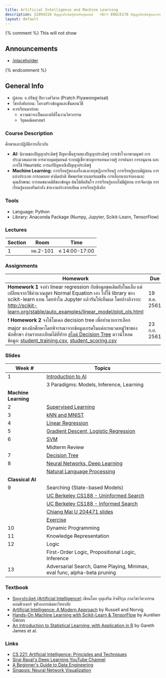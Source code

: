 ```yaml
---
title: Artificial Intelligence and Machine Learning
description: 32094318 ปัญญาประดิษฐ์สำหรับหุ่นยนต์	<br> ENGCE178 ปัญญาประดิษฐ์และการเรียนรู้ของเครื่อง <br><br> วิศวกรรมคอมพิวเตอร์ มหาวิทยาลัยเทคโนโลยีราชมงคลล้านนา
layout: default
---
```

{% comment %} 
  This will not show

<div class="course-announcements">
  <h2 id="announcements">Announcements</h2>
  <ul>
    <li><a href="">/placeholder</a></li>
  </ul>
</div>
{% endcomment %} 

## General Info
- ผู้สอน: อ.ปรัชญ์ ปิยะวงศ์วิศาล (Pratch Piyawongwisal)
- วิชาบังคับก่อน: โครงสร้างข้อมูลและขั้นตอนวิธี
- ควรเรียนมาก่อน: 
  - ความน่าจะเป็นและสถิติในงานวิศวกรรม 
  - วิยุตคณิตศาสตร์  


### Course Description

ศึกษาและปฏิบัติการเกี่ยวกับ 
- **AI:** นิยามของปัญญาประดิษฐ์ ปัญหาพื้นฐานของปัญญาประดิษฐ์ การเข้าใจภาษามนุษย์ การประมวลผลภาพ การควบคุมหุ่นยนต์ ระบบผู้เชี่ยวชาญการแทนความรู้ การค้นหา การอนุมาน และการใช้ Heuristic การแก้ปัญหาเชิงปัญญาประดิษฐ์ 
- **Machine Learning:** การเรียนรู้ของเครื่องและทฤษฎีการเรียนรู้ การเรียนรู้แบบมีผู้สอน  การแบ่งประเภท  การถดถอย ค่าผิดปกติ ซัพพอร์ตเวกเตอร์แมชชีน การเลือกแบบจำลองและคุณลักษณะ การลดขนาดมิติของข้อมูล ต้นไม้ตัดสินใจ การเรียนรู้แบบไม่มีผู้สอน การจัดกลุ่ม การเรียนรู้แบบเสริมกำลัง ข่ายงานประสาทเทียม การเรียนรู้เชิงลึก 

### Tools
- Language: Python
- Library: Anaconda Package (Numpy, Jupyter, Scikit-Learn, TensorFlow)

### Lectures

| Section | Room | Time | 
| --- | --- | --- |
| 1 | ทค.2-101 | ศ 14:00-17:00 |

### Assignments

| Homework | Due |
| --- | --- | 
| **Homework 1** จงทำ linear regression กับข้อมูลชุดเดิมกับในแล็บ แต่เปลี่ยนจากวิธีคำนวณสูตร Normal Equation เอง ไปใช้ library ของ scikit-learn แทน โดยทำใน Jupyter แล้วรันให้เห็นผล โดยอ้างอิงจาก: http://scikit-learn.org/stable/auto_examples/linear_model/plot_ols.html  | 19 ส.ค. 2561 | 
| :exclamation: **Homework 2** จงใช้โมเดล decision tree เพื่อทำนายการเลือก major ของนักศึกษาโดยพิจารณาจากข้อมูลเกรดในแต่ละหมวดหมู่วิชาของนักศึกษา อ่านรายละเอียดได้ที่ท้าย [สไลด์ Decision Tree](6%20-%20Decision%20Tree.pdf) ดาวน์โหลดข้อมูล: [student_training.csv](data/student_training.csv), [student_scoring.csv](data/student_scoring.csv) | 23 ก.ย. 2561 |

### Slides

| Week # | Topics |
| --- | --- | 
| 1 | [Introduction to AI](1%20-%20Introduction.pdf) |
|   | 3 Paradigms: Models, Inference, Learning |
| **Machine Learning** ||
| 2 | [Supervised Learning](2%20-%20Supervised.pdf) |
| 3 | [kNN and MNIST](3%20-%20kNN%20and%20MNIST.pdf)|
| 4 | [Linear Regression](4%20-%20Linear%20Regression.pdf) |
| 5 | [Gradient Descent, Logistic Regression](4%20-%20Linear%20Regression.pdf) | 
| 6 | [SVM](5%20-%20SVM.pdf) |
|   | Midterm Review |
| 7 | [Decision Tree](6%20-%20Decision%20Tree.pdf) |
| 8 | [Neural Networks, Deep Learning](7%20-%20Neural%20Networks.pdf) |
|   | [Natural Language Processing](8%20-%20NLP.pdf) |
| **Classical AI** ||
| 9 | Searching (State-based Models) |
|   | [UC Berkeley CS188 - Uninformed Search](http://ai.berkeley.edu/slides/Lecture%202%20--%20Uninformed%20Search/SP14%20CS188%20Lecture%202%20--%20Uninformed%20Search.pptx) |
|   | [UC Berkeley CS188 - Informed Search](http://ai.berkeley.edu/slides/Lecture%203%20--%20Informed%20Search/SP14%20CS188%20Lecture%203%20--%20Informed%20Search.pptx) |
|   | [Chiang Mai U 204471 slides](http://www.cs.science.cmu.ac.th/course/204471/lib/exe/fetch.php?media=04_searching_01_uninformed.pdf) |
|   | [Exercise](http://ai.berkeley.edu/sections/section_0_v55LOfoUUwiW1k6Nchnk3Dw6WQuTW8.pdf) |
| 10 | Dynamic Programming | 
| 11 | Knowledge Representation | 
| 12 | Logic |
|   | First-Order Logic, Propositional Logic, Inference | 
| 13 | Adversarial Search, Game Playing, Minimax, eval func, alpha-beta pruning |

### Textbook
- [ปัญญาประดิษฐ์ (Artificial Intelligence)](http://www.cp.eng.chula.ac.th/~boonserm/teaching/ai1.0.2.pdf) เขียนโดย บุญเสริม กิจศิริกุล ภาควิชาวิศวกรรมคอมพิวเตอร์ จุฬาลงกรณ์มหาวิทยาลัย
- [Artificial Intelligence: A Modern Approach](https://www.amazon.com/Artificial-Intelligence-Approach-Stuart-Russell/dp/9332543518/) by Russell and Norvig
- [Hands-On Machine Learning with Scikit-Learn & TensorFlow](https://www.amazon.com/_/dp/1491962291?tag=oreilly20-20) by Aurélien Géron
- [An Introduction to Statistical Learning: with Application in R](https://www.amazon.com/Introduction-Statistical-Learning-Applications-Statistics/dp/1461471370) by Gareth James et al.

### Links
- [CS 221: Artificial Intelligence: Principles and Techniques](http://web.stanford.edu/class/cs221/index.html#coursework)
- [Siraj Raval's Deep Learning YouTube Channel](https://www.youtube.com/channel/UCWN3xxRkmTPmbKwht9FuE5A)
- [A Beginner's Guide to Data Engineering](https://medium.com/@rchang/a-beginners-guide-to-data-engineering-part-i-4227c5c457d7)
- [Sinapsis: Neural Network Visualization](https://chumo.github.io/Sinapsis/)
